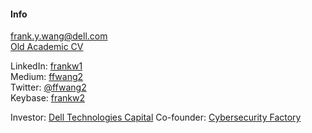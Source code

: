 #### Info

[frank.y.wang@dell.com](mailto:frank.y.wang@dell.com)  
[Old Academic CV](./files/cv/cv.pdf)
<!--[32-G978B, 32 Vassar Street](http://whereis.mit.edu/?go=32)  -->

LinkedIn: [frankw1](https://www.linkedin.com/in/frankw1/)  
Medium: [ffwang2](https://medium.com/@ffwang2)  
Twitter: [@ffwang2](https://twitter.com/ffwang2)  
Keybase: [frankw2](https://keybase.io/frankw2)
<!-- Github: [ffwang2](https://github.com/frankw2) -->

Investor: [Dell Technologies Capital](https://www.delltechnologies.com/en-us/capital/ventures.htm)
Co-founder: [Cybersecurity Factory](http://cybersecurityfactory.com/)  

